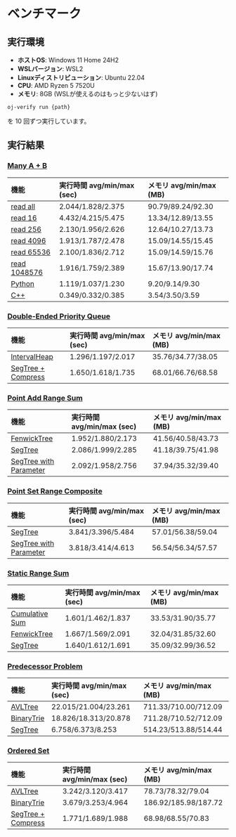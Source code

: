# ベンチマーク

## 実行環境

- **ホストOS**: Windows 11 Home 24H2
- **WSLバージョン**: WSL2
- **Linuxディストリビューション**: Ubuntu 22.04
- **CPU**: AMD Ryzen 5 7520U
- **メモリ**: 8GB (WSLが使えるのはもっと少ないはず)

```
oj-verify run {path}
```

を 10 回ずつ実行しています。

## 実行結果

### [Many A + B](https://judge.yosupo.jp/problem/many_aplusb)

| 機能 | 実行時間 avg/min/max (sec) | メモリ avg/min/max (MB) |
| :--- | :--- | :--- |
| [read all](https://github.com/shogo314/ac-library-mojo/tree/main/verify/yosupo/sample/many_aplusb/io_all.test.mojo) | 2.044/1.828/2.375 | 90.79/89.24/92.30 |
| [read 16](https://github.com/shogo314/ac-library-mojo/tree/main/verify/yosupo/sample/many_aplusb/io_16.test.mojo) | 4.432/4.215/5.475 | 13.34/12.89/13.55 |
| [read 256](https://github.com/shogo314/ac-library-mojo/tree/main/verify/yosupo/sample/many_aplusb/io_256.test.mojo) | 2.130/1.956/2.626 | 12.64/10.27/13.73 |
| [read 4096](https://github.com/shogo314/ac-library-mojo/tree/main/verify/yosupo/sample/many_aplusb/io_4096.test.mojo) | 1.913/1.787/2.478 | 15.09/14.55/15.45 |
| [read 65536](https://github.com/shogo314/ac-library-mojo/tree/main/verify/yosupo/sample/many_aplusb/io_65536.test.mojo) | 2.100/1.836/2.712 | 15.09/14.59/15.76 |
| [read 1048576](https://github.com/shogo314/ac-library-mojo/tree/main/verify/yosupo/sample/many_aplusb/io_1048576.test.mojo) | 1.916/1.759/2.389 | 15.67/13.90/17.74 |
| [Python](https://github.com/shogo314/ac-library-mojo/tree/main/verify/yosupo/sample/many_aplusb/io.test.py) | 1.119/1.037/1.230 | 9.20/9.14/9.30 |
| [C++](https://github.com/shogo314/ac-library-mojo/tree/main/verify/yosupo/sample/many_aplusb/io.test.cpp) | 0.349/0.332/0.385 | 3.54/3.50/3.59 |

### [Double-Ended Priority Queue](https://judge.yosupo.jp/problem/double_ended_priority_queue)

| 機能 | 実行時間 avg/min/max (sec) | メモリ avg/min/max (MB) |
| :--- | :--- | :--- |
| [IntervalHeap](https://github.com/shogo314/ac-library-mojo/tree/main/verify/yosupo/data_structure/double_ended_priority_queue/interval_heap.test.mojo) | 1.296/1.197/2.017 | 35.76/34.77/38.05 |
| [SegTree + Compress](https://github.com/shogo314/ac-library-mojo/tree/main/verify/yosupo/data_structure/double_ended_priority_queue/segtree.test.mojo) | 1.650/1.618/1.735 | 68.01/66.76/68.58 |

### [Point Add Range Sum](https://judge.yosupo.jp/problem/point_add_range_sum)

| 機能 | 実行時間 avg/min/max (sec) | メモリ avg/min/max (MB) |
| :--- | :--- | :--- |
| [FenwickTree](https://github.com/shogo314/ac-library-mojo/tree/main/verify/yosupo/data_structure/point_add_range_sum/fenwicktree.test.mojo) | 1.952/1.880/2.173 | 41.56/40.58/43.73 |
| [SegTree](https://github.com/shogo314/ac-library-mojo/tree/main/verify/yosupo/data_structure/point_add_range_sum/segtree.test.mojo) | 2.086/1.999/2.285 | 41.18/39.75/41.98 |
| [SegTree with Parameter](https://github.com/shogo314/ac-library-mojo/tree/main/verify/yosupo/data_structure/point_add_range_sum/segtree_with_parameter.test.mojo) | 2.092/1.958/2.756 | 37.94/35.32/39.40 |

### [Point Set Range Composite](https://judge.yosupo.jp/problem/point_set_range_composite)

| 機能 | 実行時間 avg/min/max (sec) | メモリ avg/min/max (MB) |
| :--- | :--- | :--- |
| [SegTree](https://github.com/shogo314/ac-library-mojo/tree/main/verify/yosupo/data_structure/point_set_range_composite/segtree.test.mojo) | 3.841/3.396/5.484 | 57.01/56.38/59.04 |
| [SegTree with Parameter](https://github.com/shogo314/ac-library-mojo/tree/main/verify/yosupo/data_structure/point_set_range_composite/segtree_with_parameter.test.mojo) | 3.818/3.414/4.613 | 56.54/56.34/57.57 |

### [Static Range Sum](https://judge.yosupo.jp/problem/static_range_sum)

| 機能 | 実行時間 avg/min/max (sec) | メモリ avg/min/max (MB) |
| :--- | :--- | :--- |
| [Cumulative Sum](https://github.com/shogo314/ac-library-mojo/tree/main/verify/yosupo/data_structure/static_range_sum/cumulative_sum.test.mojo) | 1.601/1.462/1.837 | 33.53/31.90/35.77 |
| [FenwickTree](https://github.com/shogo314/ac-library-mojo/tree/main/verify/yosupo/data_structure/static_range_sum/fenwicktree.test.mojo) | 1.667/1.569/2.091 | 32.04/31.85/32.60 |
| [SegTree](https://github.com/shogo314/ac-library-mojo/tree/main/verify/yosupo/data_structure/static_range_sum/segtree.test.mojo) | 1.640/1.612/1.691 | 35.09/32.99/36.52 |

### [Predecessor Problem](https://judge.yosupo.jp/problem/predecessor_problem)

| 機能 | 実行時間 avg/min/max (sec) | メモリ avg/min/max (MB) |
| :--- | :--- | :--- |
| [AVLTree](https://github.com/shogo314/ac-library-mojo/tree/main/verify/yosupo/data_structure/predecessor_problem/avltree.test.mojo) | 22.015/21.004/23.261 | 711.33/710.00/712.09 |
| [BinaryTrie](https://github.com/shogo314/ac-library-mojo/tree/main/verify/yosupo/data_structure/predecessor_problem/binarytrie.test.mojo) | 18.826/18.313/20.878 | 711.28/710.52/712.09 |
| [SegTree](https://github.com/shogo314/ac-library-mojo/tree/main/verify/yosupo/data_structure/predecessor_problem/segtree.test.mojo) | 6.758/6.373/8.253 | 514.23/513.88/514.44 |

### [Ordered Set](https://judge.yosupo.jp/problem/ordered_set)

| 機能 | 実行時間 avg/min/max (sec) | メモリ avg/min/max (MB) |
| :--- | :--- | :--- |
| [AVLTree](https://github.com/shogo314/ac-library-mojo/tree/main/verify/yosupo/data_structure/ordered_set/avltree.test.mojo) | 3.242/3.120/3.417 | 78.73/78.32/79.04 |
| [BinaryTrie](https://github.com/shogo314/ac-library-mojo/tree/main/verify/yosupo/data_structure/ordered_set/binarytrie.test.mojo) | 3.679/3.253/4.964 | 186.92/185.98/187.72 |
| [SegTree + Compress](https://github.com/shogo314/ac-library-mojo/tree/main/verify/yosupo/data_structure/ordered_set/segtree.test.mojo) | 1.771/1.689/1.988 | 68.98/68.55/70.83 |
